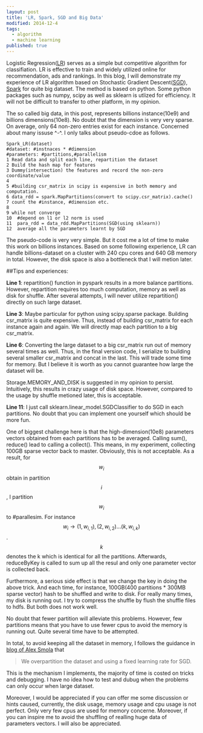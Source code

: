 ```yaml
---
layout: post
title: 'LR, Spark, SGD and Big Data'
modified: 2014-12-4
tags:
  - algorithm
  - machine learning
published: true
---
```


Logistic Regression([LR][1]) serves as a simple but competitive algorithm for classifiation. LR is effective to train and widely utilized online for recommendation, ads and rankings. In this blog, I will demonstrate my experience of LR algorithm based on Stochastic Gradient Descent([SGD][2]), [Spark][3] for quite big dataset. The method is based on python. Some python packages such as numpy, scipy as well as sklearn is utlized for efficiency. It will not be difficult to transfer to other platform, in my opinion.


The so called big data, in this post, represents billions instance(10e9) and billions dimensions(10e8). No doubt that the dimension is very very sparse. On average, only 64 non-zero entries exist for each instance. Concerned about many issuse ^-^. I only talks about pseudo-cdoe as follows.

	Spark_LR(dataset)
	#dataset: #instnaces * #dimension
	#parameters: #partitions,#parallelism
	1 Read data and split each line, repartition the dataset
	2 Build the hash map for features
	3 Dummy(intersection) the features and record the non-zero coordinate/value
	4
	5 #building csr_matrix in scipy is expensive in both memory and computation.
	6 data_rdd = spark.MapPartitions(convert to scipy.csr_matrix).cache()
	7 count the #instance, #dimension etc.
	8
	9 while not converge
	10  #depend on l1 or l2 norm is used
	11 	para_rdd = data_rdd.MapPartitions(SGD(using sklearn))
	12	average all the parameters learnt by SGD
	
The pseudo-code is very very simple. But it cost me a lot of time to make this work on billions instances. Based on some following experience, LR can handle billions-dataset on a cluster with 240 cpu cores and 640 GB memory in total. However, the disk space is also a bottleneck that I will metion later.


##Tips and experiences:

**Line 1**: repartition() function in pyspark results in a more balance partitions. However, repartition requires too much computation, memory as well as disk for shuffle. After several attempts, I will never utilize repartition() directly on such large dataset.

**Line 3**: Maybe particular for python using scipy.sparse package. Building csr_matrix is quite expensive. Thus, instead of building csr_matrix for each instance again and again. We will directly map each partition to a big csr_matrix. 

**Line 6**: Converting the large dataset to a big csr_matrix run out of memory several times as well. Thus, in the final version code, I serialize to building several smaller csr_matrix and concat in the last. This will trade some time for memory. But I believe it is worth as you cannot guarantee how large the dataset will be. 

Storage.MEMORY_AND_DISK is suggested in my opinion to persist. Intuitively, this results in crazy usage of disk space. However, compared to the usage by shuffle metioned later, this is acceptable.

**Line 11**: I just call sklearn.linear_model.SGDClassifier to do SGD in each partitions. No doubt that you can implement one yourself which should be more fun. 

One of biggest challenge here is that the high-dimension(10e8) parameters vectors obtained from each partitions has to be averaged. Calling sum(), reduce() lead to calling a collect(). This means, in my experiment, collecting 100GB sparse vector back to master. Obviously, this is not acceptable. As a result, for $$w_i$$ obtain in partition $$i$$, I partition $$w_i$$ to #parallesim. For instance $$w_i \rightarrow (1,w_{i,1}), (2,w_{i,2})\dots(k,w_{i,k})$$. $$k$$ denotes the k which is identical for all the partitions. Afterwards, reduceByKey is called to sum up all the resul and only one parameter vector is collected back.

Furthermore, a serious side effect is that we change the key in doing the above trick. And each time, for instance, 100GB(400 partitions * 300MB sparse vector) hash to be shuffled and write to disk. For really many times, my disk is running out. I try to compress the shuffle by flush the shuffle files to hdfs. But both does not work well. 

No doubt that fewer partition will alleviate this problems. However, few partitions means that you have to use fewer cpus to avoid the memory is running out. Quite several time have to be attempted.

In total, to avoid keeping all the dataset in memory, I follows the guidance in [blog of Alex Smola][4] that 

> We overpartition the dataset and using a fixed learning rate for SGD.

This is the mechanism I implements, the majority of time is costed on tricks and debugging. I have no idea how to test and dubug when the problems can only occur when large dataset.

Moreover, I would be appreciated if you can offer me some discussion or hints caused, currently, the disk usage, memory usage and cpu usage is not perfect. Only very few cpus are used for memory concerne. Moreover, if you can inspire me to avoid the shuffling of realling huge data of parameters vectors. I will also be appreciated.


[1]: http://en.wikipedia.org/wiki/Logistic_regression
[2]: http://en.wikipedia.org/wiki/Stochastic_gradient_descent
[3]:https://spark.apache.org/
[4]:http://blog.smola.org/post/977927287/parallel-stochastic-gradient-descent
